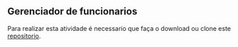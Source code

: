 ## Gerenciador de funcionarios


Para realizar esta atividade é necessario que faça o download ou clone este [repositorio](https://github.com/zup-academy/funcionariomanager). 

